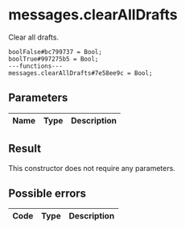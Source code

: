 # messages.clearAllDrafts
Clear all drafts.

```
boolFalse#bc799737 = Bool;
boolTrue#997275b5 = Bool;
---functions---
messages.clearAllDrafts#7e58ee9c = Bool;
```

## Parameters
| Name | Type | Description |
| ---- | :----: | ----------- |


## Result
This constructor does not require any parameters.

## Possible errors
| Code | Type | Description |
| ---- | :----: | ----------- |

